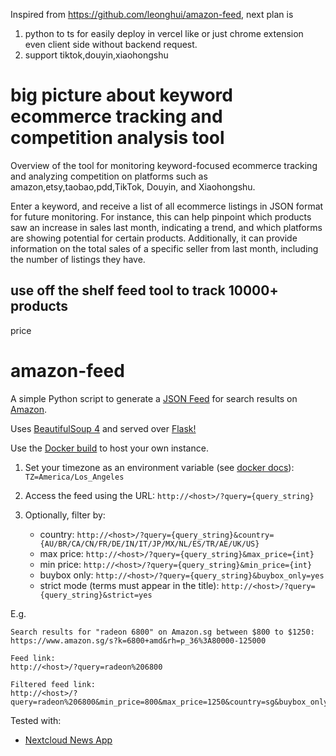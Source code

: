 Inspired from https://github.com/leonghui/amazon-feed, next plan is 
1. python to ts for easily deploy in vercel like or just chrome extension even client side without backend request.
2. support tiktok,douyin,xiaohongshu


# big picture about keyword ecommerce tracking and  competition analysis tool


Overview of the tool for monitoring keyword-focused ecommerce tracking and analyzing competition on platforms such as amazon,etsy,taobao,pdd,TikTok, Douyin, and Xiaohongshu.

Enter a keyword, and receive a list of all ecommerce listings in JSON format for future monitoring. For instance, this can help pinpoint which products saw an increase in sales last month, indicating a trend, and which platforms are showing potential for certain products. Additionally, it can provide information on the total sales of a specific seller from last month, including the number of listings they have.


## use off the shelf feed tool to track 10000+ products 

price 



##
# amazon-feed
A simple Python script to generate a [JSON Feed](https://github.com/brentsimmons/JSONFeed) for search results on [Amazon](https://www.amazon.com).

Uses [BeautifulSoup 4](https://www.crummy.com/software/BeautifulSoup/) and served over [Flask!](https://github.com/pallets/flask/)

Use the [Docker build](https://github.com/users/leonghui/packages/container/package/amazon-feed) to host your own instance.

1. Set your timezone as an environment variable (see [docker docs]): `TZ=America/Los_Angeles`

2. Access the feed using the URL: `http://<host>/?query={query_string}`

3. Optionally, filter by:
    - country: `http://<host>/?query={query_string}&country={AU/BR/CA/CN/FR/DE/IN/IT/JP/MX/NL/ES/TR/AE/UK/US}`
    - max price: `http://<host>/?query={query_string}&max_price={int}`
    - min price: `http://<host>/?query={query_string}&min_price={int}`
    - buybox only: `http://<host>/?query={query_string}&buybox_only=yes`
    - strict mode (terms must appear in the title): `http://<host>/?query={query_string}&strict=yes`

E.g.
```
Search results for "radeon 6800" on Amazon.sg between $800 to $1250:
https://www.amazon.sg/s?k=6800+amd&rh=p_36%3A80000-125000

Feed link:
http://<host>/?query=radeon%206800

Filtered feed link:
http://<host>/?query=radeon%206800&min_price=800&max_price=1250&country=sg&buybox_only=true&strict=true
```

Tested with:
- [Nextcloud News App](https://github.com/nextcloud/news)

[docker docs]:(https://docs.docker.com/compose/environment-variables/#set-environment-variables-in-containers)

